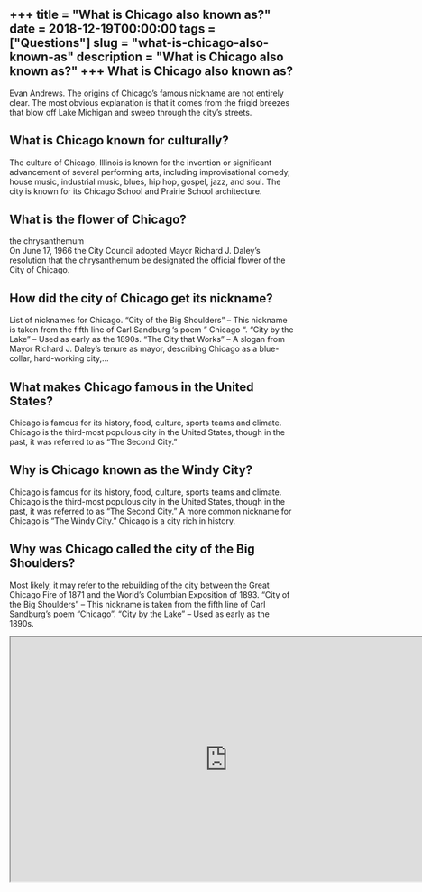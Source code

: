 +++
title = "What is Chicago also known as?"
date = 2018-12-19T00:00:00
tags = ["Questions"]
slug = "what-is-chicago-also-known-as"
description = "What is Chicago also known as?"
+++
What is Chicago also known as?
------------------------------

Evan Andrews. The origins of Chicago’s famous nickname are not entirely clear. The most obvious explanation is that it comes from the frigid breezes that blow off Lake Michigan and sweep through the city’s streets.

What is Chicago known for culturally?
-------------------------------------

The culture of Chicago, Illinois is known for the invention or significant advancement of several performing arts, including improvisational comedy, house music, industrial music, blues, hip hop, gospel, jazz, and soul. The city is known for its Chicago School and Prairie School architecture.

What is the flower of Chicago?
------------------------------

the chrysanthemum  
On June 17, 1966 the City Council adopted Mayor Richard J. Daley’s resolution that the chrysanthemum be designated the official flower of the City of Chicago.

How did the city of Chicago get its nickname?
---------------------------------------------

List of nicknames for Chicago. “City of the Big Shoulders” – This nickname is taken from the fifth line of Carl Sandburg ‘s poem ” Chicago “. “City by the Lake” – Used as early as the 1890s. “The City that Works” – A slogan from Mayor Richard J. Daley’s tenure as mayor, describing Chicago as a blue-collar, hard-working city,…

What makes Chicago famous in the United States?
-----------------------------------------------

Chicago is famous for its history, food, culture, sports teams and climate. Chicago is the third-most populous city in the United States, though in the past, it was referred to as “The Second City.”

Why is Chicago known as the Windy City?
---------------------------------------

Chicago is famous for its history, food, culture, sports teams and climate. Chicago is the third-most populous city in the United States, though in the past, it was referred to as “The Second City.” A more common nickname for Chicago is “The Windy City.” Chicago is a city rich in history.

Why was Chicago called the city of the Big Shoulders?
-----------------------------------------------------

Most likely, it may refer to the rebuilding of the city between the Great Chicago Fire of 1871 and the World’s Columbian Exposition of 1893. “City of the Big Shoulders” – This nickname is taken from the fifth line of Carl Sandburg’s poem “Chicago”. “City by the Lake” – Used as early as the 1890s.

<iframe allow="accelerometer; autoplay; clipboard-write; encrypted-media; gyroscope; picture-in-picture" allowfullscreen="" class="__youtube_prefs__  epyt-is-override  no-lazyload" data-no-lazy="1" data-origheight="433" data-origwidth="770" data-skipgform_ajax_framebjll="" height="433" id="_ytid_33246" loading="lazy" src="https://www.youtube.com/embed/ZtE-gockUN8?enablejsapi=1&autoplay=0&cc_load_policy=0&cc_lang_pref=&iv_load_policy=1&loop=0&modestbranding=0&rel=1&fs=1&playsinline=0&autohide=2&theme=dark&color=red&controls=1&" title="YouTube player" width="770"></iframe>